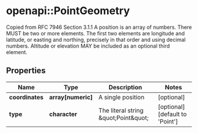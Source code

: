 # openapi::PointGeometry

Copied from RFC 7946 Section 3.1.1  A position is an array of numbers. There MUST be two or more elements. The first two elements are longitude and latitude, or easting and northing, precisely in that order and using decimal numbers. Altitude or elevation MAY be included as an optional third element.
## Properties
Name | Type | Description | Notes
------------ | ------------- | ------------- | -------------
**coordinates** | **array[numeric]** | A single position | [optional] 
**type** | **character** | The literal string \&quot;Point\&quot; | [optional] [default to &#39;Point&#39;]


